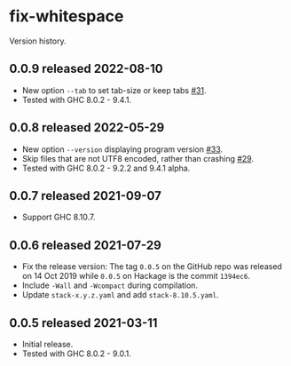# fix-whitespace

Version history.

## 0.0.9 released 2022-08-10

- New option `--tab` to set tab-size or keep tabs
  [#31](https://github.com/agda/fix-whitespace/issues/31).
- Tested with GHC 8.0.2 - 9.4.1.

## 0.0.8 released 2022-05-29

- New option `--version` displaying program version
  [#33](https://github.com/agda/fix-whitespace/pull/33).
- Skip files that are not UTF8 encoded, rather than crashing
  [#29](https://github.com/agda/fix-whitespace/issues/29).
- Tested with GHC 8.0.2 - 9.2.2 and 9.4.1 alpha.

## 0.0.7 released 2021-09-07

- Support GHC 8.10.7.

## 0.0.6 released 2021-07-29

- Fix the release version: The tag `0.0.5` on the GitHub repo was released on 14 Oct 2019 while `0.0.5` on Hackage is the commit `1394ec6`.
- Include `-Wall` and `-Wcompact` during compilation.
- Update `stack-x.y.z.yaml` and add `stack-8.10.5.yaml`.

## 0.0.5 released 2021-03-11

- Initial release.
- Tested with GHC 8.0.2 - 9.0.1.
